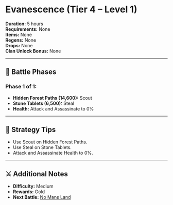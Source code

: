 # Evanescence (Tier 4 – Level 1)

**Duration:** 5 hours  
**Requirements:** None  
**Items:** None  
**Regens:** None  
**Drops:** None  
**Clan Unlock Bonus:** None

---

## 🧪 Battle Phases

### Phase 1 of 1:
- **Hidden Forest Paths (14,600):** Scout  
- **Stone Tablets (6,500):** Steal  
- **Health:** Attack and Assassinate to 0%

---

## 🧭 Strategy Tips

- Use Scout on Hidden Forest Paths.  
- Use Steal on Stone Tablets.  
- Attack and Assassinate Health to 0%.

---

## ⚔️ Additional Notes

- **Difficulty:** Medium  
- **Rewards:** Gold  
- **Next Battle:** [No Mans Land](no-mans-land.md)
